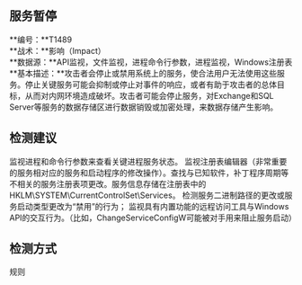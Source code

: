 ## 服务暂停  
**编号：**T1489  
**战术：**影响（Impact）  
**数据源：**API监视，文件监视，进程命令行参数，进程监视，Windows注册表  
**基本描述：**攻击者会停止或禁用系统上的服务，使合法用户无法使用这些服务。停止关键服务可能会抑制或停止对事件的响应，或者有助于攻击者的总体目标，从而对内网环境造成破坏。攻击者可能会停止服务，对Exchange和SQL Server等服务的数据存储区进行数据销毁或加密处理，来数据存储产生影响。  
## 检测建议  
监视进程和命令行参数来查看关键进程服务状态。
监视注册表编辑器（非常重要的服务相对应的服务和启动程序的修改操作）。查找与已知软件，补丁程序周期等不相关的服务注册表项更改。服务信息存储在注册表中的HKLM\SYSTEM\CurrentControlSet\Services。
检测服务二进制路径的更改或服务启动类型更改为“禁用”的行为；
监视具有内置功能的远程访问工具与Windows API的交互行为。（比如，ChangeServiceConfigW可能被对手用来阻止服务启动）  
## 检测方式  
规则